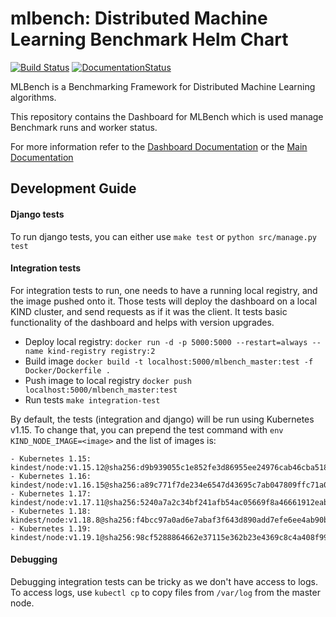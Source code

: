 mlbench: Distributed Machine Learning Benchmark Helm Chart
==========================================================

[![Build Status](https://travis-ci.com/mlbench/mlbench-dashboard.svg?branch=develop)](https://travis-ci.com/mlbench/mlbench-dashboard)
[![DocumentationStatus](https://readthedocs.org/projects/mlbench-docs/badge/?version=latest)](https://mlbench.readthedocs.io/projects/mlbench_dashboard/en/latest/readme.html?badge=latest)

MLBench is a Benchmarking Framework for Distributed Machine Learning algorithms.

This repository contains the Dashboard for MLBench which is used manage Benchmark runs and worker status.

For more information refer to the [Dashboard Documentation](https://mlbench.readthedocs.io/projects/mlbench_dashboard/en/stable/readme.html)
or the [Main Documentation](https://mlbench.readthedocs.io/)

Development Guide
-----------------

#### Django tests
To run django tests, you can either use `make test` or `python src/manage.py test`


#### Integration tests
For integration tests to run, one needs to have a running local registry, and the image pushed onto it.
Those tests will deploy the dashboard on a local KIND cluster, and send requests as if it was the client.
It tests basic functionality of the dashboard and helps with version upgrades.

- Deploy local registry: `docker run -d -p 5000:5000 --restart=always --name kind-registry registry:2`
- Build image `docker build -t localhost:5000/mlbench_master:test -f Docker/Dockerfile .`
- Push image to local registry `docker push localhost:5000/mlbench_master:test`
- Run tests `make integration-test`

By default, the tests (integration and django) will be run using Kubernetes v1.15. To change that, you can prepend the test command with 
`env KIND_NODE_IMAGE=<image>` and the list of images is:

```
- Kubernetes 1.15: kindest/node:v1.15.12@sha256:d9b939055c1e852fe3d86955ee24976cab46cba518abcb8b13ba70917e6547a6
- Kubernetes 1.16: kindest/node:v1.16.15@sha256:a89c771f7de234e6547d43695c7ab047809ffc71a0c3b65aa54eda051c45ed20
- Kubernetes 1.17: kindest/node:v1.17.11@sha256:5240a7a2c34bf241afb54ac05669f8a46661912eab05705d660971eeb12f6555
- Kubernetes 1.18: kindest/node:v1.18.8@sha256:f4bcc97a0ad6e7abaf3f643d890add7efe6ee4ab90baeb374b4f41a4c95567eb
- Kubernetes 1.19: kindest/node:v1.19.1@sha256:98cf5288864662e37115e362b23e4369c8c4a408f99cbc06e58ac30ddc721600
```  

#### Debugging
Debugging integration tests can be tricky as we don't have access to logs. To access logs, use `kubectl cp` to copy files from `/var/log`
from the master node.